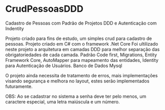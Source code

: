 # CrudPessoasDDD
Cadastro de Pessoas com Padrão de Projetos DDD e Autenticação com Indentity

Projeto criado para fins de estudo, um simples crud para cadastro de pessoas.
Projeto criado em C# com o framework .Net Core
Foi ultilizado neste projeto a arquitetura em camadas DDD para melhor separação das obrigatoriedades de cada camada.
Padrão Code first,
Migrations,
Entity Framework Core,
AutoMapper para mapeamento das entidades,
Identity para Autenticação de Usuários.
Banco de Dados Mysql

O projeto ainda necessita de tratamento de erros, mais implementações visando segurança e melhora no layout, estes serão implementados futuramente.

OBS: Ao se cadastrar no sistema a senha deve ter pelo menos, um caractere especial, uma letra maiúscula e um número.
